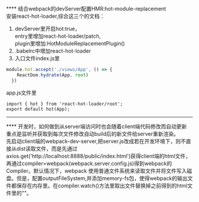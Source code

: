 **** 结合webpack的devServer配置HMR:hot-module-replacement   
安装react-hot-loader,综合这三个的文档：    
1. devServer里开启hot:true，   
entry里增加react-hot-loader/patch,   
plugin里增加:HotModuleReplacementPlugin()   
2. .babelrc中增加react-hot-loader 
3. 入口文件index.js里
```javascript
module.hot.accept('./views/App', () => {
    ReactDom.hydrate(App, root)
  })
```
app.js文件里
```
import { hot } from 'react-hot-loader/root';
export default hot(App);
``` 
---   
**** 开发时，如何做到从server端访问时也会随着client端代码修改而自动更新   
重点是监听并获取到每次文件修改自动build后的新文件给server重新渲染。   
先启动client端的webpack-dev-server,把server.js改成若在开发环境下，则不直接从dist读取文件，而是先通过axios.get('http://localhost:8888/public/index.html')获得client端的html文件，再通过compiler=webpack(webpack.server.config.js)得到webpack的Compiler。默认情况下，webpack 使用普通文件系统来读取文件并将文件写入磁盘。但是，配置outputFileSystem,并添加memory-fs包，使得webpack的输出文件都保存在内存里。在compiler.watch()方法里取出文件替换掉之前得到的html文件里的""。  
